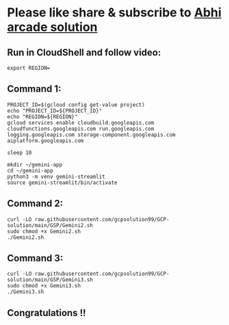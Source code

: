 # Please like share & subscribe to [Abhi arcade solution](http://www.youtube.com/@Abhi_Arcade_Solution)

## Run in CloudShell and follow video:

```
export REGION=
```

## Command 1:

```
PROJECT_ID=$(gcloud config get-value project)
echo "PROJECT_ID=${PROJECT_ID}"
echo "REGION=${REGION}"
gcloud services enable cloudbuild.googleapis.com
cloudfunctions.googleapis.com run.googleapis.com
logging.googleapis.com storage-component.googleapis.com
aiplatform.googleapis.com

sleep 10

mkdir ~/gemini-app
cd ~/gemini-app
python3 -m venv gemini-streamlit
source gemini-streamlit/bin/activate
```
## Command 2:
```
curl -LO raw.githubusercontent.com/gcpsolution99/GCP-solution/main/GSP/Gemini2.sh
sudo chmod +x Gemini2.sh
./Gemini2.sh
```
## Command 3:
```
curl -LO raw.githubusercontent.com/gcpsolution99/GCP-solution/main/GSP/Gemini3.sh
sudo chmod +x Gemini3.sh
./Gemini3.sh
```

## Congratulations !!
